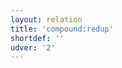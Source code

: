 ```yaml
---
layout: relation
title: 'compound:redup'
shortdef: ''
udver: '2'
---
```

<!-- Interlanguage links updated Út zář 29 20:43:13 CEST 2020 -->
